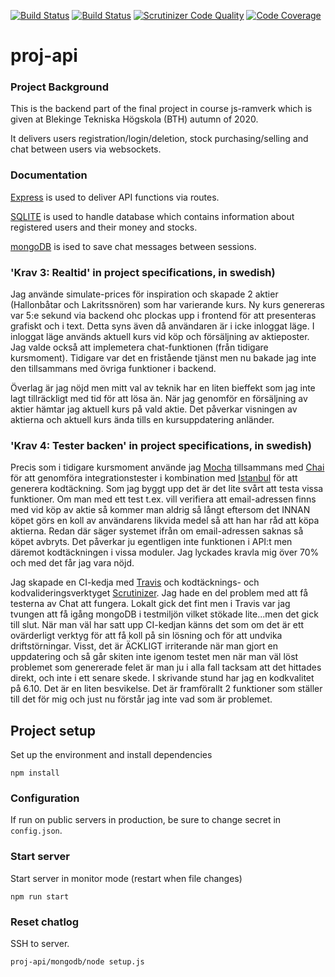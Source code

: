 
[![Build Status](https://travis-ci.org/j-lindb73/proj-api.svg?branch=master)](https://travis-ci.org/github/j-lindb73/proj-api)
[![Build Status](https://scrutinizer-ci.com/g/j-lindb73/proj-api/badges/build.png?b=master)](https://scrutinizer-ci.com/g/j-lindb73/proj-api/build-status/master)
[![Scrutinizer Code Quality](https://scrutinizer-ci.com/g/j-lindb73/proj-api/badges/quality-score.png?b=master)](https://scrutinizer-ci.com/g/j-lindb73/proj-api/?branch=master)
[![Code Coverage](https://scrutinizer-ci.com/g/j-lindb73/proj-api/badges/coverage.png?b=master)](https://scrutinizer-ci.com/g/j-lindb73/proj-api/?branch=master)


# proj-api

### Project Background

This is the backend part of the final project in course js-ramverk which is given at Blekinge Tekniska Högskola (BTH) autumn of 2020.

It delivers users registration/login/deletion, stock purchasing/selling and chat between users via websockets.


### Documentation

[Express](https://expressjs.com/) is used to deliver API functions via routes. 

[SQLITE](https://sqlite.org/) is used to handle database which contains information about registered users and their money and stocks.

[mongoDB](https://mongodb.com) is ised to save chat messages between sessions.

### 'Krav 3: Realtid' in project specifications, in swedish)
Jag använde simulate-prices för inspiration och skapade 2 aktier (Hallonbåtar och Lakritssnören) som har varierande kurs. 
Ny kurs genereras var 5:e sekund via backend ohc plockas upp i frontend för att presenteras grafiskt och i text. Detta syns även då användaren är i icke inloggat läge. 
I inloggat läge används aktuell kurs vid köp och försäljning av aktieposter. 
Jag valde också att implemetera chat-funktionen (från tidigare kursmoment). Tidigare var det en fristående tjänst men nu bakade jag inte den tillsammans med övriga 
funktioner i backend.

Överlag är jag nöjd men mitt val av teknik har en liten bieffekt som jag inte lagt tillräckligt med tid för att lösa än. När jag genomför en försäljning av aktier hämtar jag aktuell kurs på vald aktie. Det påverkar visningen av aktierna och aktuell kurs ända tills en kursuppdatering anländer. 

### 'Krav 4: Tester backen' in project specifications, in swedish)
Precis som i tidigare kursmoment använde jag [Mocha](https://mochajs.org/) tillsammans med [Chai](https://www.chaijs.com/)  för att genomföra integrationstester
i kombination med [Istanbul](https://istanbul.js.org/) för att generera kodtäckning.
Som jag byggt upp det är det lite svårt att testa vissa funktioner. Om man med ett test t.ex. vill verifiera att email-adressen finns med vid köp av aktie så kommer man aldrig så långt eftersom det INNAN köpet görs en koll av användarens likvida medel så att han har råd att köpa aktierna. Redan där säger systemet ifrån om email-adressen saknas så köpet avbryts. Det påverkar ju egentligen inte funktionen i API:t men däremot kodtäckningen i vissa moduler. Jag lyckades kravla mig över 70% och med det får jag vara nöjd.

Jag skapade en CI-kedja med [Travis](https://travis-ci.org/) och kodtäcknings- och kodvalideringsverktyget [Scrutinizer](https://scrutinizer-ci.com/).
Jag hade en del problem med att få testerna av Chat att fungera. Lokalt gick det fint men i Travis var jag tvungen att få igång mongoDB i testmiljön vilket stökade lite...men det gick till slut.
När man väl har satt upp CI-kedjan känns det som om det är ett ovärderligt verktyg för att få koll på sin lösning och för att undvika driftstörningar. Visst, det är ÄCKLIGT irriterande när man gjort en uppdatering och så går skiten inte igenom testet men när man väl löst problemet som genererade felet är man ju i alla fall tacksam att det hittades direkt, och inte i ett senare skede.
I skrivande stund har jag en kodkvalitet på 6.10. Det är en liten besvikelse. Det är framförallt 2 funktioner som ställer till det för mig och just nu förstår jag inte vad som är problemet.

## Project setup

Set up the environment and install dependencies

```
npm install
```

### Configuration

If run on public servers in production, be sure to change secret in ```config.json```.

### Start server 

Start server in monitor mode (restart when file changes)

```
npm run start
```



### Reset chatlog

SSH to server.
```
proj-api/mongodb/node setup.js
```
